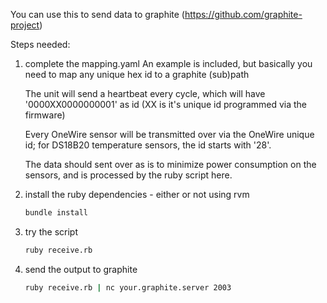 You can use this to send data to graphite (https://github.com/graphite-project)

Steps needed:

1. complete the mapping.yaml
   An example is included, but basically you need to map any unique hex id to a graphite (sub)path

   The unit will send a heartbeat every cycle, which will have '0000XX0000000001' as id (XX is it's
   unique id programmed via the firmware)

   Every OneWire sensor will be transmitted over via the OneWire unique id; for DS18B20 temperature
   sensors, the id starts with '28'.

   The data should sent over as is to minimize power consumption on the sensors, and is processed
   by the ruby script here.

2. install the ruby dependencies - either or not using rvm
   ```bash
   bundle install
   ```

3. try the script
   ```bash
   ruby receive.rb
   ```

4. send the output to graphite
   ```bash
   ruby receive.rb | nc your.graphite.server 2003
   ```

